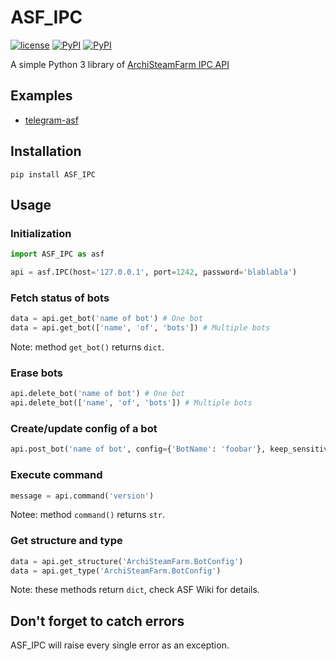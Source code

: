 # ASF_IPC

[![license](https://img.shields.io/github/license/deluxghost/ASF_IPC.svg?style=flat-square)](https://github.com/deluxghost/ASF_IPC/blob/master/LICENSE)
[![PyPI](https://img.shields.io/badge/Python-3-blue.svg?style=flat-square)](https://pypi.python.org/pypi/ASF-IPC)
[![PyPI](https://img.shields.io/pypi/v/ASF-IPC.svg?style=flat-square)](https://pypi.python.org/pypi/ASF-IPC)

A simple Python 3 library of [ArchiSteamFarm IPC API](https://github.com/JustArchi/ArchiSteamFarm/wiki/IPC)

## Examples

* [telegram-asf](https://github.com/deluxghost/telegram-asf)

## Installation

```shell
pip install ASF_IPC
```

## Usage

### Initialization

```python
import ASF_IPC as asf

api = asf.IPC(host='127.0.0.1', port=1242, password='blablabla')
```

### Fetch status of bots

```python
data = api.get_bot('name of bot') # One bot
data = api.get_bot(['name', 'of', 'bots']) # Multiple bots
```

Note: method `get_bot()` returns `dict`.

### Erase bots

```python
api.delete_bot('name of bot') # One bot
api.delete_bot(['name', 'of', 'bots']) # Multiple bots
```

### Create/update config of a bot

```python
api.post_bot('name of bot', config={'BotName': 'foobar'}, keep_sensitive=True)
```

### Execute command

```python
message = api.command('version')
```

Notee: method `command()` returns `str`.

### Get structure and type

```python
data = api.get_structure('ArchiSteamFarm.BotConfig')
data = api.get_type('ArchiSteamFarm.BotConfig')
```

Note: these methods return `dict`, check ASF Wiki for details.

## Don't forget to catch errors

ASF_IPC will raise every single error as an exception.
